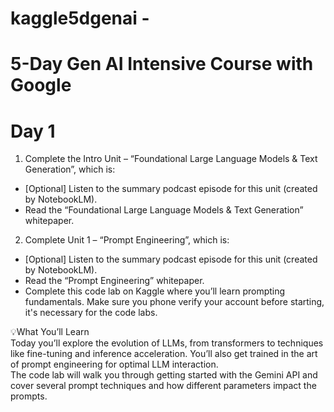 # kaggle5dgenai -

# 5-Day Gen AI Intensive Course with Google 


# Day 1 
1. Complete the Intro Unit – “Foundational Large Language Models & Text Generation”, which is:
- [Optional] Listen to the summary podcast episode for this unit (created by NotebookLM).
- Read the “Foundational Large Language Models & Text Generation” whitepaper.

2. Complete Unit 1 – “Prompt Engineering”, which is:
- [Optional] Listen to the summary podcast episode for this unit (created by NotebookLM).
- Read the “Prompt Engineering” whitepaper.
- Complete this code lab on Kaggle where you’ll learn prompting fundamentals. Make sure you phone verify your account before starting, it's necessary for the code labs.

💡What You’ll Learn <br>
Today you’ll explore the evolution of LLMs, from transformers to techniques like fine-tuning and inference acceleration. You’ll also get trained in the art of prompt engineering for optimal LLM interaction. <br>
The code lab will walk you through getting started with the Gemini API and cover several prompt techniques and how different parameters impact the prompts.<br>
